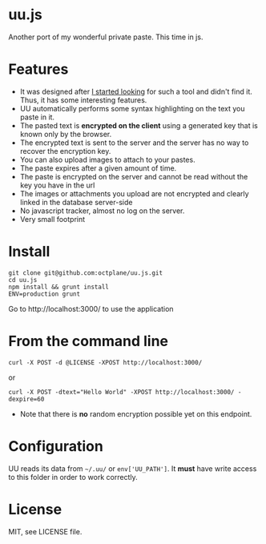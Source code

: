uu.js
=====

Another port of my wonderful private paste. This time in js.

Features
=======

- It was designed after <a href='http://stackoverflow.com/questions/9465215/pastie-with-api-and-language-detection'>I started looking</a> for such a tool and didn't find it. Thus, it has some interesting features.
- UU automatically performs some syntax highlighting on the text you paste in it.
- The pasted text is **encrypted on the client** using a generated key that is known only by the browser.
- The encrypted text is sent to the server and the server has no way to recover the encryption key.
- You can also upload images to attach to your pastes.
- The paste expires after a given amount of time.
- The paste is encrypted on the server and cannot be read without the key you have in the url
- The images or attachments you upload are not encrypted and clearly linked in the database server-side
- No javascript tracker, almost no log on the server.
- Very small footprint

Install
=======

```
git clone git@github.com:octplane/uu.js.git
cd uu.js
npm install && grunt install
ENV=production grunt

```

Go to http://localhost:3000/ to use the application

From the command line
=====================

```
curl -X POST -d @LICENSE -XPOST http://localhost:3000/
```
or
```
curl -X POST -dtext="Hello World" -XPOST http://localhost:3000/ -dexpire=60
```

- Note that there is **no** random encryption possible yet on this endpoint.


Configuration
===========

UU reads its data from `~/.uu/` or `env['UU_PATH']`. It **must** have write access to this folder in order to work correctly.

License
======

MIT, see LICENSE file.
